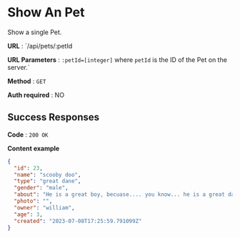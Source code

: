 # Show An Pet

Show a single Pet.

**URL** : `/api/pets/:petId

**URL Parameters** : `:petId=[integer]` where `petId` is the ID of the Pet on the
server.`

**Method** : `GET`

**Auth required** : NO

## Success Responses

**Code** : `200 OK`

**Content example**
```json
{
  "id": 23,
  "name": "scooby doo",
  "type": "great dane",
  "gender": "male",
  "about": "He is a great boy, becuase.... you know... he is a great dane :D ",
  "photo": "",
  "owner": "william",
  "age": 3,
  "created": "2023-07-08T17:25:59.791099Z"
}
```
